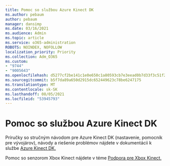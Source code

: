 ```yaml
---
title: Pomoc so službou Azure Kinect DK
ms.author: pebaum
author: pebaum
manager: dansimp
ms.date: 03/16/2021
ms.audience: Admin
ms.topic: article
ms.service: o365-administration
ROBOTS: NOINDEX, NOFOLLOW
localization_priority: Priority
ms.collection: Adm_O365
ms.custom:
- "9744"
- "9005643"
ms.openlocfilehash: d5277cf2be141c1e0e650c1a80593cb7e3eead0b7d33f3c51f2325abfcf618b4
ms.sourcegitcommit: b5f7da89a650d2915dc652449623c78be6247175
ms.translationtype: MT
ms.contentlocale: sk-SK
ms.lasthandoff: 08/05/2021
ms.locfileid: "53945793"
---
```

# <a name="help-with-azure-kinect-dk"></a>Pomoc so službou Azure Kinect DK

Príručky so stručným návodom pre Azure Kinect DK (nastavenie, pomocník pre vývojárov), návody a riešenie problémov nájdete v dokumentácii k službe [Azure Kinect DK.](https://docs.microsoft.com/azure/kinect-dk/)


Pomoc so senzorom Xbox Kinect nájdete v téme [Podpora pre Xbox Kinect.](https://www.xbox.com/Search?q=kinect&rtc=1#nav-support)